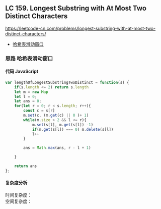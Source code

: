 ## LC 159. Longest Substring with At Most Two Distinct Characters
https://leetcode-cn.com/problems/longest-substring-with-at-most-two-distinct-characters/
- [哈希表滑动窗口](#思路-哈希表滑动窗口)

### 思路 哈希表滑动窗口

#### 代码 JavaScript

```JavaScript
var lengthOfLongestSubstringTwoDistinct = function(s) {
    if(s.length <= 2) return s.length
    let m = new Map
    let l = 0;
    let ans = 0;
    for(let r = 0; r < s.length; r++){
        const c = s[r]
        m.set(c, (m.get(c) || 0 )+ 1)
        while(m.size > 2 && l <= r){
            m.set(s[l], m.get(s[l]) -1)
            if(m.get(s[l]) === 0) m.delete(s[l])
            l++
        }

        ans = Math.max(ans, r - l + 1)

    }

    return ans
};

```

#### 复杂度分析
时间复杂度： </br>
空间复杂度：
